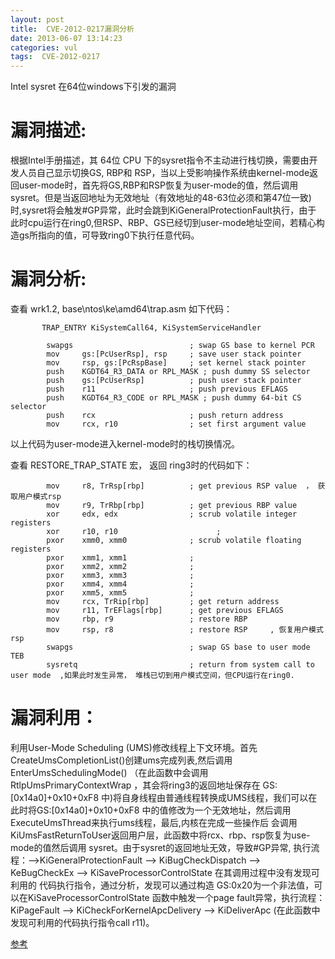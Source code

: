 ```yaml
---
layout: post
title:  CVE-2012-0217漏洞分析
date: 2013-06-07 13:14:23
categories: vul
tags:  CVE-2012-0217
---
```

Intel sysret 在64位windows下引发的漏洞
 
# 漏洞描述:  
 
根据Intel手册描述，其 64位 CPU 下的sysret指令不主动进行栈切换，需要由开发人员自己显示切换GS, RBP和 RSP，当以上受影响操作系统由kernel-mode返回user-mode时，首先将GS,RBP和RSP恢复为user-mode的值，然后调用sysret。但是当返回地址为无效地址（有效地址的48-63位必须和第47位一致)时,sysret将会触发#GP异常，此时会跳到KiGeneralProtectionFault执行，由于 此时cpu运行在ring0,但RSP、RBP、GS已经切到user-mode地址空间，若精心构造gs所指向的值，可导致ring0下执行任意代码。

# 漏洞分析: 
查看 wrk1.2, base\ntos\ke\amd64\trap.asm 如下代码：

```
       TRAP_ENTRY KiSystemCall64, KiSystemServiceHandler

        swapgs                          ; swap GS base to kernel PCR
        mov     gs:[PcUserRsp], rsp     ; save user stack pointer
        mov     rsp, gs:[PcRspBase]     ; set kernel stack pointer
        push    KGDT64_R3_DATA or RPL_MASK ; push dummy SS selector
        push    gs:[PcUserRsp]          ; push user stack pointer
        push    r11                     ; push previous EFLAGS
        push    KGDT64_R3_CODE or RPL_MASK ; push dummy 64-bit CS selector
        push    rcx                     ; push return address
        mov     rcx, r10                ; set first argument value
```
以上代码为user-mode进入kernel-mode时的栈切换情况。

查看 RESTORE_TRAP_STATE 宏， 返回 ring3时的代码如下：
```
        mov     r8, TrRsp[rbp]          ; get previous RSP value  ， 获取用户模式rsp
        mov     r9, TrRbp[rbp]          ; get previous RBP value
        xor     edx, edx                ; scrub volatile integer registers
        xor     r10, r10                      ;
        pxor    xmm0, xmm0              ; scrub volatile floating registers
        pxor    xmm1, xmm1              ;
        pxor    xmm2, xmm2              ;
        pxor    xmm3, xmm3              ;
        pxor    xmm4, xmm4              ;
        pxor    xmm5, xmm5              ;
        mov     rcx, TrRip[rbp]         ; get return address
        mov     r11, TrEFlags[rbp]      ; get previous EFLAGS
        mov     rbp, r9                 ; restore RBP
        mov     rsp, r8                 ; restore RSP     , 恢复用户模式rsp
        swapgs                          ; swap GS base to user mode TEB
        sysretq                         ; return from system call to user mode  ,如果此时发生异常， 堆栈已切到用户模式空间，但CPU运行在ring0.
```


# 漏洞利用：
利用User-Mode Scheduling (UMS)修改线程上下文环境。首先CreateUmsCompletionList()创建ums完成列表,然后调用EnterUmsSchedulingMode()
（在此函数中会调用RtlpUmsPrimaryContextWrap ，其会将ring3的返回地址保存在 GS:[0x14a0]+0x10+0xF8 中)将自身线程由普通线程转换成UMS线程，我们可以在此时将GS:[0x14a0]+0x10+0xF8 中的值修改为一个无效地址，然后调用 ExecuteUmsThread来执行ums线程，最后,内核在完成一些操作后 会调用 KiUmsFastReturnToUser返回用户层，此函数中将rcx、rbp、rsp恢复为use-mode的值然后调用 sysret。由于sysret的返回地址无效，导致#GP异常, 执行流程：–>KiGeneralProtectionFault –> KiBugCheckDispatch –> KeBugCheckEx –> KiSaveProcessorControlState
在其调用过程中没有发现可利用的 代码执行指令，通过分析，发现可以通过构造 GS:0x20为一个非法值，可以在KiSaveProcessorControlState 函数中触发一个page fault异常，执行流程：KiPageFault –> KiCheckForKernelApcDelivery –> KiDeliverApc (在此函数中发现可利用的代码执行指令call r11)。

[参考](http://www.vupen.com/blog/20120806.Advanced_Exploitation_of_Windows_Kernel_x64_Sysret_EoP_MS12-042_CVE-2012-0217.php)